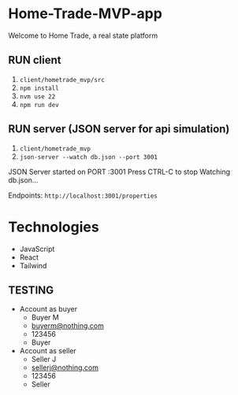 # Home-Trade-MVP-app
Welcome to Home Trade, a real state platform

## RUN client
1. `client/hometrade_mvp/src`
2. `npm install`
3. `nvm use 22`
4. `npm run dev`

## RUN server (JSON server for api simulation)
1. `client/hometrade_mvp`
2. `json-server --watch db.json --port 3001`

JSON Server started on PORT :3001
Press CTRL-C to stop
Watching db.json...

Endpoints:
`http://localhost:3001/properties`

# Technologies
- JavaScript
- React
- Tailwind

## TESTING
- Account as buyer
    * Buyer M
    * buyerm@nothing.com
    * 123456
    * Buyer
- Account as seller
    * Seller J
    * sellerj@nothing.com
    * 123456
    * Seller

